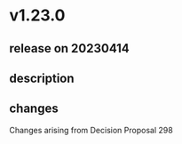 # v1.23.0

## release on 20230414

## description

## changes

Changes arising from Decision Proposal 298


